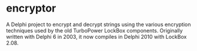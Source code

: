 encryptor
=========

A Delphi project to encrypt and decrypt strings using the various encryption techniques used by the old TurboPower LockBox components. Originally written with Delphi 6 in 2003, it now compiles in Delphi 2010 with LockBox 2.08.
